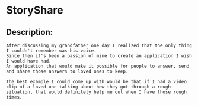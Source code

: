 # StoryShare
## Description:
    After discussing my grandfather one day I realized that the only thing I couldn't remember was his voice. 
    Since then it's been a passion of mine to create an application I wish I would have had. 
    An application that would make it possible for people to answer, send and share those answers to loved ones to keep. 
    
    The best example I could come up with would be that if I had a video clip of a loved one talking about how they got through a rough situation, that would definitely help me out when I have those rough times.